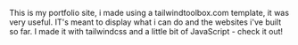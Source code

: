 This is my portfolio site, i made using a tailwindtoolbox.com template, it was very useful. IT's meant to display what i can do and the websites i've built so far. I made it with tailwindcss and a little bit of JavaScript - check it out!
